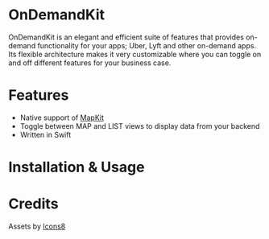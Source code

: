 # OnDemandKit
OnDemandKit is an elegant and efficient suite of features that provides on-demand functionality for your apps; Uber, Lyft and other on-demand apps. Its flexible architecture makes it very customizable where you can toggle on and off different features for your business case. 

# Features
- Native support of <a href="https://developer.apple.com/documentation/mapkit">MapKit</a>
- Toggle between MAP and LIST views to display data from your backend
- Written in Swift

# Installation & Usage

# Credits
Assets by <a href="https://icons8.com">Icons8</a>

